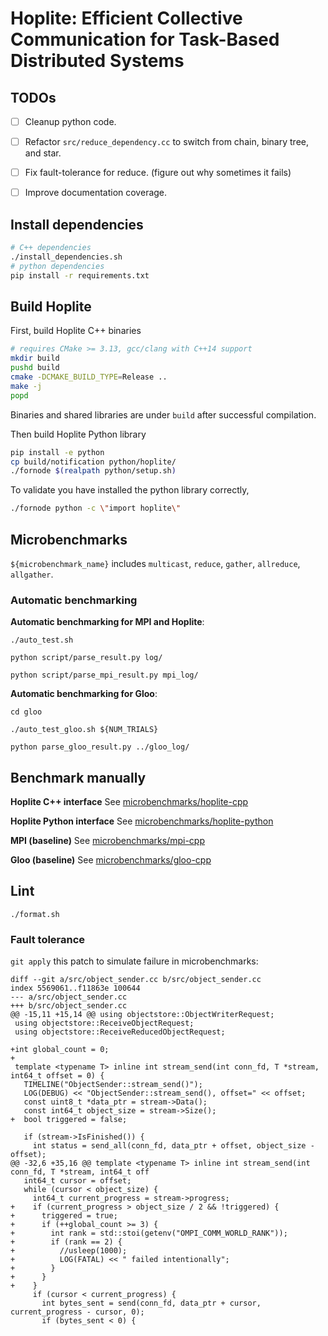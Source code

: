# Hoplite: Efficient Collective Communication for Task-Based Distributed Systems

## TODOs

- [ ] Cleanup python code.

- [ ] Refactor `src/reduce_dependency.cc` to switch from chain, binary tree, and star.

- [ ] Fix fault-tolerance for reduce. (figure out why sometimes it fails)

- [ ] Improve documentation coverage.


## Install dependencies

```bash
# C++ dependencies
./install_dependencies.sh
# python dependencies
pip install -r requirements.txt
```

## Build Hoplite

First, build Hoplite C++ binaries 

```bash
# requires CMake >= 3.13, gcc/clang with C++14 support
mkdir build
pushd build
cmake -DCMAKE_BUILD_TYPE=Release ..
make -j
popd
```

Binaries and shared libraries are under `build` after successful compilation.

Then build Hoplite Python library

```bash
pip install -e python
cp build/notification python/hoplite/
./fornode $(realpath python/setup.sh) 
```

To validate you have installed the python library correctly,

```bash
./fornode python -c \"import hoplite\"
```

## Microbenchmarks

`${microbenchmark_name}` includes `multicast`, `reduce`, `gather`, `allreduce`, `allgather`.

### Automatic benchmarking

**Automatic benchmarking for MPI and Hoplite**:

`./auto_test.sh`

`python script/parse_result.py log/`

`python script/parse_mpi_result.py mpi_log/`

**Automatic benchmarking for Gloo**:

`cd gloo`

`./auto_test_gloo.sh ${NUM_TRIALS}`

`python parse_gloo_result.py ../gloo_log/`

## Benchmark manually

**Hoplite C++ interface** See [microbenchmarks/hoplite-cpp](microbenchmarks/hoplite-cpp)

**Hoplite Python interface** See [microbenchmarks/hoplite-python](microbenchmarks/hoplite-python)

**MPI (baseline)** See [microbenchmarks/mpi-cpp](microbenchmarks/mpi-cpp)

**Gloo (baseline)** See [microbenchmarks/gloo-cpp](microbenchmarks/gloo-cpp)

## Lint

`./format.sh`

### Fault tolerance

`git apply` this patch to simulate failure in microbenchmarks:

```
diff --git a/src/object_sender.cc b/src/object_sender.cc
index 5569061..f11863e 100644
--- a/src/object_sender.cc
+++ b/src/object_sender.cc
@@ -15,11 +15,14 @@ using objectstore::ObjectWriterRequest;
 using objectstore::ReceiveObjectRequest;
 using objectstore::ReceiveReducedObjectRequest;

+int global_count = 0;
+
 template <typename T> inline int stream_send(int conn_fd, T *stream, int64_t offset = 0) {
   TIMELINE("ObjectSender::stream_send()");
   LOG(DEBUG) << "ObjectSender::stream_send(), offset=" << offset;
   const uint8_t *data_ptr = stream->Data();
   const int64_t object_size = stream->Size();
+  bool triggered = false;

   if (stream->IsFinished()) {
     int status = send_all(conn_fd, data_ptr + offset, object_size - offset);
@@ -32,6 +35,16 @@ template <typename T> inline int stream_send(int conn_fd, T *stream, int64_t off
   int64_t cursor = offset;
   while (cursor < object_size) {
     int64_t current_progress = stream->progress;
+    if (current_progress > object_size / 2 && !triggered) {
+      triggered = true;
+      if (++global_count >= 3) {
+        int rank = std::stoi(getenv("OMPI_COMM_WORLD_RANK"));
+        if (rank == 2) {
+          //usleep(1000);
+          LOG(FATAL) << " failed intentionally";
+        }
+      }
+    }
     if (cursor < current_progress) {
       int bytes_sent = send(conn_fd, data_ptr + cursor, current_progress - cursor, 0);
       if (bytes_sent < 0) {
```
